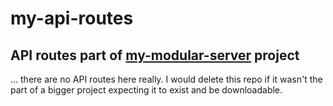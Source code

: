 # my-api-routes
## API routes part of [my-modular-server](https://github.com/UniBreakfast/my-modular-server) project

... there are no API routes here really. I would delete this repo if it wasn't the part of a bigger project expecting it to exist and be downloadable.
